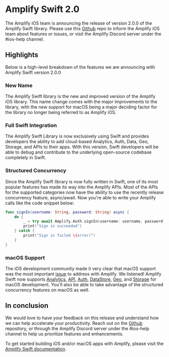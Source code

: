# Amplify Swift 2.0

The Amplify iOS team is announcing the release of version 2.0.0 of the Amplify Swift library. Please use this [Github](https://github.com/aws-amplify/amplify-ios) repo to inform the Amplify iOS team about features or issues, or visit the Amplify Discord server under the #ios-help channel.

## Highlights
Below is a high-level breakdown of the features we are announcing with Amplify Swift version 2.0.0

### New Name
The Amplify Swift library is the new and improved version of the Amplify iOS library. This name change comes with the major improvements to the library, with the new support for macOS being a major deciding factor for the library no longer being referred to as Amplify iOS.

### Full Swift Integration 
The Amplify Swift Library is now exclusively using Swift and provides developers the ability to add cloud-based Analytics, Auth, Data, Geo, Storage, and APIs to their apps. With this version, Swift developers will be able to debug and contribute to the underlying open-source codebase completely in Swift.

### Structured Concurrency
Since the Amplify Swift library is now fully written in Swift, one of its most popular features has made its way into the Amplify APIs. Most of the APIs for the supported categories now have the ability to use the recently release concurrency feature, async/await. Now you're able to write your Amplify calls like the code snippet below:
```swift
func signIn(username: String, password: String) async {
    do {
        _ = try await Amplify.Auth.signIn(username: username, password: password)
        print("Sign in succeeded")
    } catch {
        print("Sign in failed \(error)")
    }
}
```

### macOS Support
The iOS development community made it very clear that macOS support was the most important [issue](https://github.com/aws-amplify/amplify-ios/issues/1124) to address with Amplify. We listened! Amplify Swift now supports [Analytics](https://docs.amplify.aws/lib/analytics/getting-started/q/platform/ios/), [API](https://docs.amplify.aws/lib/graphqlapi/getting-started/q/platform/ios/), [Auth](https://docs.amplify.aws/lib/auth/getting-started/q/platform/ios/), [DataStore](https://docs.amplify.aws/lib/datastore/getting-started/q/platform/ios/), [Geo](https://docs.amplify.aws/lib/geo/getting-started/q/platform/ios/), and [Storage](https://docs.amplify.aws/lib/storage/getting-started/q/platform/ios/) for macOS development. You'll also be able to take advantage of the structured concurrency features on macOS as well.

## In conclusion
We would love to have your feedback on this release and understand how we can help accelerate your productivity. Reach out on the [Github](https://github.com/aws-amplify/amplify-ios) repository, or through the Amplify Discord server under the #ios-help channel to help us prioritize features and enhancements.


To get started building iOS and/or macOS apps with Amplify, please visit the [Amplify Swift documentation]().